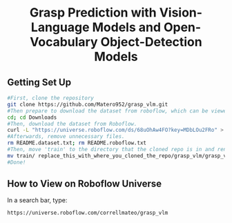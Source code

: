 <h1 align="center"><strong>Grasp Prediction with Vision-Language Models and Open-Vocabulary Object-Detection Models</strong></h1>

## Getting Set Up

```bash
#First, clone the repository
git clone https://github.com/Matero952/grasp_vlm.git
#Then prepare to download the dataset from roboflow, which can be viewed publicly on Roboflow Universe!
cd; cd Downloads
#Then, download the dataset from Roboflow.
curl -L "https://universe.roboflow.com/ds/68uOhAw4FO?key=MDbLOu2FRo" > roboflow.zip; unzip roboflow.zip; rm roboflow.zip
#Afterwards, remove unnecessary files.
rm README.dataset.txt; rm README.roboflow.txt
#Then, move 'train' to the directory that the cloned repo is in and rename 'train' to 'grasp_vlm_dataset'
mv train/ replace_this_with_where_you_cloned_the_repo/grasp_vlm/grasp_vlm_dataset
#Done!
```

## How to View on Roboflow Universe
In a search bar, type:
```bash
https://universe.roboflow.com/correllmateo/grasp_vlm
```





